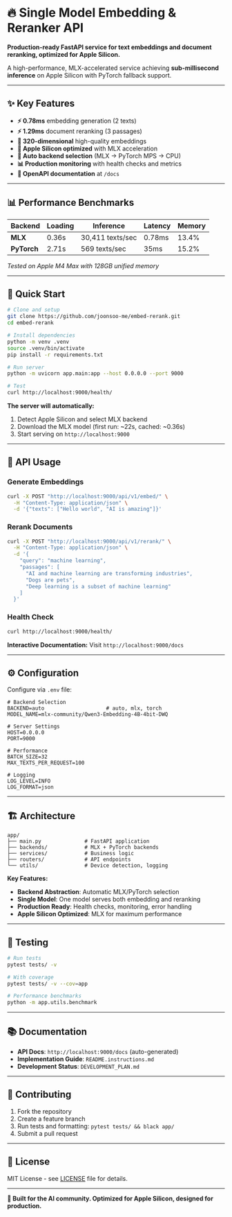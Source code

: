 # 🔥 Single Model Embedding & Reranker API

**Production-ready FastAPI service for text embeddings and document reranking, optimized for Apple Silicon.**

A high-performance, MLX-accelerated service achieving **sub-millisecond inference** on Apple Silicon with PyTorch fallback support.

---

## ✨ Key Features

- **⚡ 0.78ms** embedding generation (2 texts)
- **⚡ 1.29ms** document reranking (3 passages) 
- **🧠 320-dimensional** high-quality embeddings
- **🚀 Apple Silicon optimized** with MLX acceleration
- **🔄 Auto backend selection** (MLX → PyTorch MPS → CPU)
- **📊 Production monitoring** with health checks and metrics
- **📖 OpenAPI documentation** at `/docs`

---

## 📊 Performance Benchmarks

| Backend | Loading | Inference | Latency | Memory |
|---------|---------|-----------|---------|--------|
| **MLX** | 0.36s | 30,411 texts/sec | 0.78ms | 13.4% |
| **PyTorch** | 2.71s | 569 texts/sec | 35ms | 15.2% |

*Tested on Apple M4 Max with 128GB unified memory*

---

## 🚀 Quick Start

```bash
# Clone and setup
git clone https://github.com/joonsoo-me/embed-rerank.git
cd embed-rerank

# Install dependencies  
python -m venv .venv
source .venv/bin/activate
pip install -r requirements.txt

# Run server
python -m uvicorn app.main:app --host 0.0.0.0 --port 9000

# Test
curl http://localhost:9000/health/
```

**The server will automatically:**
1. Detect Apple Silicon and select MLX backend
2. Download the MLX model (first run: ~22s, cached: ~0.36s)
3. Start serving on `http://localhost:9000`

---

## 🔗 API Usage

### Generate Embeddings

```bash
curl -X POST "http://localhost:9000/api/v1/embed/" \
  -H "Content-Type: application/json" \
  -d '{"texts": ["Hello world", "AI is amazing"]}'
```

### Rerank Documents

```bash
curl -X POST "http://localhost:9000/api/v1/rerank/" \
  -H "Content-Type: application/json" \
  -d '{
    "query": "machine learning",
    "passages": [
      "AI and machine learning are transforming industries",
      "Dogs are pets", 
      "Deep learning is a subset of machine learning"
    ]
  }'
```

### Health Check

```bash
curl http://localhost:9000/health/
```

**Interactive Documentation:** Visit `http://localhost:9000/docs`

---

## ⚙️ Configuration

Configure via `.env` file:

```env
# Backend Selection
BACKEND=auto                    # auto, mlx, torch
MODEL_NAME=mlx-community/Qwen3-Embedding-4B-4bit-DWQ

# Server Settings
HOST=0.0.0.0
PORT=9000

# Performance
BATCH_SIZE=32
MAX_TEXTS_PER_REQUEST=100

# Logging
LOG_LEVEL=INFO
LOG_FORMAT=json
```

---

## 🏗️ Architecture

```
app/
├── main.py              # FastAPI application
├── backends/            # MLX + PyTorch backends
├── services/            # Business logic
├── routers/             # API endpoints
└── utils/               # Device detection, logging
```

**Key Features:**
- **Backend Abstraction**: Automatic MLX/PyTorch selection
- **Single Model**: One model serves both embedding and reranking
- **Production Ready**: Health checks, monitoring, error handling
- **Apple Silicon Optimized**: MLX for maximum performance

---

## 🧪 Testing

```bash
# Run tests
pytest tests/ -v

# With coverage
pytest tests/ -v --cov=app

# Performance benchmarks
python -m app.utils.benchmark
```

---

## 📚 Documentation

- **API Docs**: `http://localhost:9000/docs` (auto-generated)
- **Implementation Guide**: `README.instructions.md`
- **Development Status**: `DEVELOPMENT_PLAN.md`

---

## 🤝 Contributing

1. Fork the repository
2. Create a feature branch
3. Run tests and formatting: `pytest tests/ && black app/`
4. Submit a pull request

---

## 📄 License

MIT License - see [LICENSE](LICENSE) file for details.

---

**🚀 Built for the AI community. Optimized for Apple Silicon, designed for production.**
